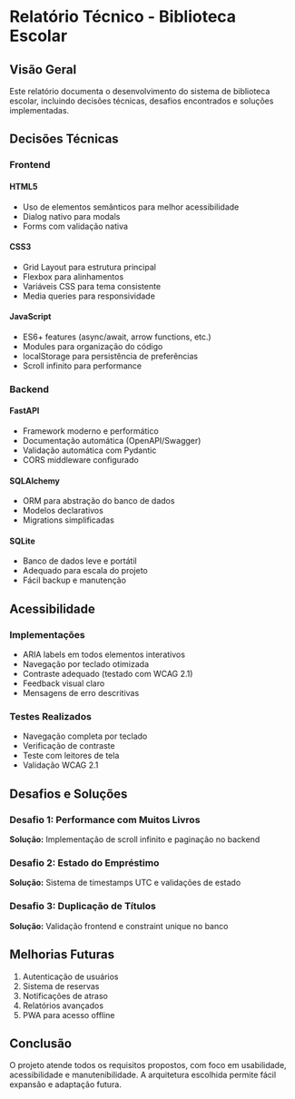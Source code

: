 # Relatório Técnico - Biblioteca Escolar

## Visão Geral

Este relatório documenta o desenvolvimento do sistema de biblioteca escolar, incluindo decisões técnicas, desafios encontrados e soluções implementadas.

## Decisões Técnicas

### Frontend

#### HTML5
- Uso de elementos semânticos para melhor acessibilidade
- Dialog nativo para modals
- Forms com validação nativa

#### CSS3
- Grid Layout para estrutura principal
- Flexbox para alinhamentos
- Variáveis CSS para tema consistente
- Media queries para responsividade

#### JavaScript
- ES6+ features (async/await, arrow functions, etc.)
- Modules para organização do código
- localStorage para persistência de preferências
- Scroll infinito para performance

### Backend

#### FastAPI
- Framework moderno e performático
- Documentação automática (OpenAPI/Swagger)
- Validação automática com Pydantic
- CORS middleware configurado

#### SQLAlchemy
- ORM para abstração do banco de dados
- Modelos declarativos
- Migrations simplificadas

#### SQLite
- Banco de dados leve e portátil
- Adequado para escala do projeto
- Fácil backup e manutenção

## Acessibilidade

### Implementações
- ARIA labels em todos elementos interativos
- Navegação por teclado otimizada
- Contraste adequado (testado com WCAG 2.1)
- Feedback visual claro
- Mensagens de erro descritivas

### Testes Realizados
- Navegação completa por teclado
- Verificação de contraste
- Teste com leitores de tela
- Validação WCAG 2.1

## Desafios e Soluções

### Desafio 1: Performance com Muitos Livros
**Solução:** Implementação de scroll infinito e paginação no backend

### Desafio 2: Estado do Empréstimo
**Solução:** Sistema de timestamps UTC e validações de estado

### Desafio 3: Duplicação de Títulos
**Solução:** Validação frontend e constraint unique no banco

## Melhorias Futuras

1. Autenticação de usuários
2. Sistema de reservas
3. Notificações de atraso
4. Relatórios avançados
5. PWA para acesso offline

## Conclusão

O projeto atende todos os requisitos propostos, com foco em usabilidade, acessibilidade e manutenibilidade. A arquitetura escolhida permite fácil expansão e adaptação futura.
